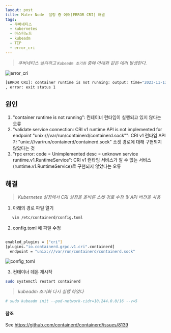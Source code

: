 ```yaml
---
layout: post
title: Mater Node  설정 중 에러[ERROR CRI] 해결
tags:
  - 쿠버네티스
  - kubernetes
  - 마스터노드
  - kubeadm
  - TIP
  - error_cri
---
```


>*쿠버네티스 설치하고 `Kubeadm 초기화` 중에 아래와 같은 에러 발생한다.*

![error_cri](https://github.com/uphoon/uphoon.github.io/releases/download/posts/error_cri.png "ERROR CRI")

```bash
[ERROR CRI]: container runtime is not running: output: time="2023-11-13T10:37:30+09:00" level=fatal msg="validate service connection: CRI v1 runtime API is not implemented for endpoint \"unix:///var/run/containerd/containerd.sock\": rpc error: code = Unimplemented desc = unknown service runtime.v1.RuntimeService"
, error: exit status 1
```

## 원인

1. "container runtime is not running": 컨테이너 런타임이 실행되고 있지 않다는 오류
2. "validate service connection: CRI v1 runtime API is not implemented for endpoint "unix:///var/run/containerd/containerd.sock"": CRI v1 런타임 API가 "unix:///var/run/containerd/containerd.sock" 소켓 경로에 대해 구현되지 않았다는 것
3. "rpc error: code = Unimplemented desc = unknown service runtime.v1.RuntimeService": CRI v1 런타임 서비스가 알 수 없는 서비스(runtime.v1.RuntimeService)로 구현되지 않았다는 오류


## 해결

>*Kubernetes 설정에서 CRI 설정을 올바른 소켓 경로 수정 및 API 버전을 사용*

1. 아래의 경로 파일 열기
```bash
   vim /etc/containerd/config.toml
```

2. config.toml 에 파일 수정
```bash

enabled_plugins = ["cri"]
[plugins."io.containerd.grpc.v1.cri".containerd]
  endpoint = "unix:///var/run/containerd/containerd.sock"

```

![config_toml](https://github.com/uphoon/uphoon.github.io/releases/download/posts/config_toml.png "config toml")

3. 컨테이너 데몬 재시작
```bash
sudo systemctl restart containerd
```


>*kubeadm 초기화 다시 실행 하였다*

```bash
# sudo kubeadm init --pod-network-cidr=10.244.0.0/16 --v=5
```

#### 참조

See https://github.com/containerd/containerd/issues/8139

